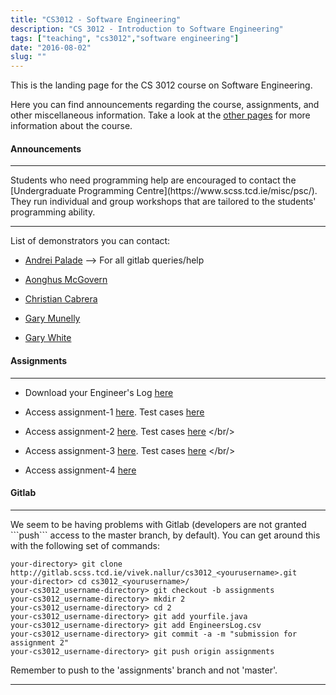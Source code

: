 ```yaml
---
title: "CS3012 - Software Engineering"
description: "CS 3012 - Introduction to Software Engineering"
tags: ["teaching", "cs3012","software engineering"]
date: "2016-08-02"
slug: ""
---
```


This is the landing page for the CS 3012 course on Software Engineering.
<!--more-->
Here you can find announcements regarding the course, assignments, and other 
miscellaneous information. Take a look at the [other pages](/teaching/) for more 
information about the course.

#### Announcements

<hr/>
Students who need programming help are encouraged to contact the [Undergraduate 
Programming Centre](https://www.scss.tcd.ie/misc/psc/). They run individual and 
group workshops that are tailored to the students' programming ability.

<hr/>

<p>List of demonstrators you can contact:<br/>

+ [Andrei Palade](mailto:paladea@scss.tcd.ie) --> For all gitlab queries/help

+ [Aonghus McGovern](mailto:amcgover@scss.tcd.ie)

+ [Christian Cabrera](mailto:cabrerac@scss.tcd.ie)

+ [Gary Munelly](mailto:munnellg@scss.tcd.ie)

+ [Gary White](mailto:whiteg5@scss.tcd.ie)


#### Assignments
<hr/>

* Download your Engineer's Log [here](/misc/EngineerLog.csv)

* Access assignment-1 [here](/misc/ricebugs.pdf). Test cases 
  [here](/misc/ass1_testcases.tar.bz2) <br/>
* Access assignment-2 [here](/misc/assignment-2.pdf). Test cases [here](/misc/assgn2_testcases.tar.bz2) </br/>
* Access assignment-3 [here](/misc/assignment-3.pdf). Test cases [here](/misc/assgn3_testcases.tar.bz2) </br/>
* Access assignment-4 [here](/misc/assignment-4.pdf)



#### Gitlab

<hr/>

<p> We seem to be having problems with Gitlab (developers are not granted 
```push``` access to the master branch, by default). You can get around this 
with the following set of commands:

```
your-directory> git clone http://gitlab.scss.tcd.ie/vivek.nallur/cs3012_<yourusername>.git
your-director> cd cs3012_<yourusername>/
your-cs3012_username-directory> git checkout -b assignments
your-cs3012_username-directory> mkdir 2
your-cs3012_username-directory> cd 2
your-cs3012_username-directory> git add yourfile.java
your-cs3012_username-directory> git add EngineersLog.csv
your-cs3012_username-directory> git commit -a -m "submission for assignment 2"
your-cs3012_username-directory> git push origin assignments
```

Remember to push to the 'assignments' branch and not 'master'. 

<hr/>

